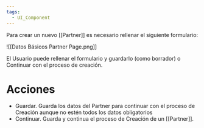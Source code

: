 ```yaml
---
tags:
  - UI_Component
---
```

Para crear un nuevo [[Partner]] es necesario rellenar el siguiente formulario:

![[Datos Básicos Partner Page.png]]

El Usuario puede rellenar el formulario y guardarlo (como borrador) o Continuar con el proceso de creación. 

# Acciones
- Guardar. Guarda los datos del Partner para continuar con el proceso de Creación aunque no estén todos los datos obligatorios
- Continuar. Guarda y continua el proceso de Creación de un [[Partner]].
